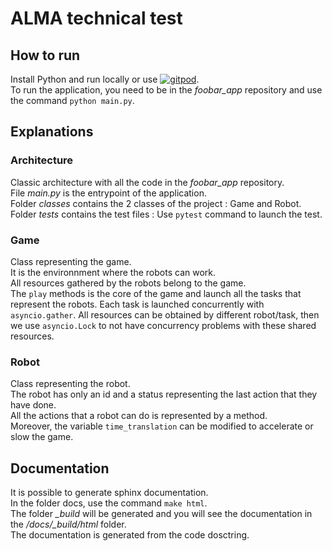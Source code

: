 # ALMA technical test

## How to run

Install Python and run locally or use [![gitpod](https://img.shields.io/badge/Open%20in-Gitpod-C8597A.svg)](https://gitpod.io/#https://github.com/Haegh/alma_test).  
To run the application, you need to be in the *foobar_app* repository and use the command `python main.py`.

## Explanations

### Architecture

Classic architecture with all the code in the *foobar_app* repository.  
File _main.py_ is the entrypoint of the application.  
Folder *classes* contains the 2 classes of the project : Game and Robot.  
Folder *tests* contains the test files : Use `pytest` command to launch the test.  

### Game

Class representing the game.  
It is the environnment where the robots can work.  
All resources gathered by the robots belong to the game.  
The `play` methods is the core of the game and launch all the tasks that represent the robots. Each task is launched concurrently with `asyncio.gather`. All resources can be obtained by different robot/task, then we use `asyncio.Lock` to not have concurrency problems with these shared resources.  

### Robot

Class representing the robot.  
The robot has only an id and a status representing the last action that they have done.  
All the actions that a robot can do is represented by a method.  
Moreover, the variable `time_translation` can be modified to accelerate or slow the game.  

## Documentation

It is possible to generate sphinx documentation.  
In the folder docs, use the command `make html`.  
The folder *_build* will be generated and you will see the documentation in the */docs/_build/html* folder.  
The documentation is generated from the code dosctring.  
